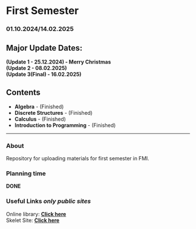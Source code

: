# First Semester
### 01.10.2024/14.02.2025

## Major Update Dates:

**(Update 1 - 25.12.2024) - Merry Christmas** \
**(Update 2 - 08.02.2025)** \
**(Update 3(Final) - 16.02.2025)**

## Contents

- **Algebra** - (Finished)
- **Discrete Structures** - (Finished) 
- **Calculus** - (Finished)
- **Introduction to Programming** - (Finished)
  
---

### About

Repository for uploading materials for first semester in FMI.

### Planning time

**DONE**

### Useful Links *only public sites*

Online library: [**Click here**](https://debian.fmi.uni-sofia.bg/study/index.html) \
Skelet Site: [**Click here**](https://skelet.ludost.net/)
